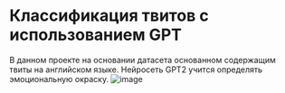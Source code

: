 # Классификация твитов с использованием GPT

В данном проекте на основании датасета основанном содержащим твиты на английском языке. Нейросеть GPT2 учится определять эмоциональную окраску.
![image](https://github.com/PRomanVl/Text_classificator/assets/96573887/5a2cca21-69d3-480e-a1b1-ca725a6729f5)
